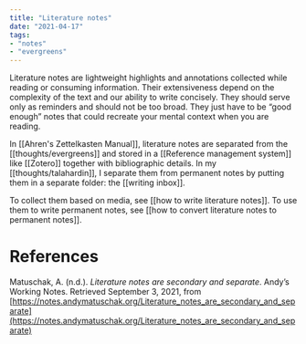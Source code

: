 ```yaml
---
title: "Literature notes"
date: "2021-04-17"
tags:
- "notes"
- "evergreens"
---
```


Literature notes are lightweight highlights and annotations collected while reading or consuming information. Their extensiveness depend on the complexity of the text and our ability to write concisely. They should serve only as reminders and should not be too broad. They just have to be “good enough” notes that could recreate your mental context when you are reading.

In [[Ahren's Zettelkasten Manual]], literature notes are separated from the [[thoughts/evergreens]] and stored in a [[Reference management system]] like [[Zotero]] together with bibliographic details. In my [[thoughts/talahardin]], I separate them from permanent notes by putting them in a separate folder: the [[writing inbox]].

To collect them based on media, see [[how to write literature notes]]. To use them to write permanent notes, see [[how to convert literature notes to permanent notes]].

# References

Matuschak, A. (n.d.). *Literature notes are secondary and separate*. Andyʼs Working Notes. Retrieved September 3, 2021, from [https://notes.andymatuschak.org/Literature_notes_are_secondary_and_separate](https://notes.andymatuschak.org/Literature_notes_are_secondary_and_separate)